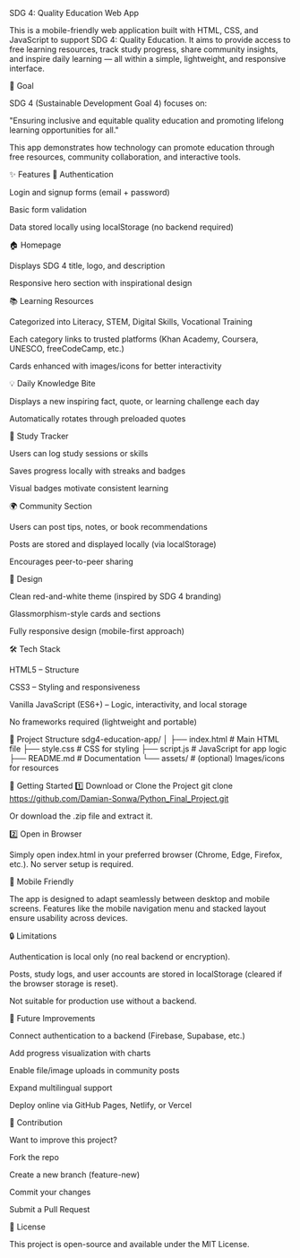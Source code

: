 SDG 4: Quality Education Web App

This is a mobile-friendly web application built with HTML, CSS, and JavaScript to support SDG 4: Quality Education.
It aims to provide access to free learning resources, track study progress, share community insights, and inspire daily learning — all within a simple, lightweight, and responsive interface.

🎯 Goal

SDG 4 (Sustainable Development Goal 4) focuses on:

"Ensuring inclusive and equitable quality education and promoting lifelong learning opportunities for all."

This app demonstrates how technology can promote education through free resources, community collaboration, and interactive tools.

✨ Features
🔐 Authentication

Login and signup forms (email + password)

Basic form validation

Data stored locally using localStorage (no backend required)

🏠 Homepage

Displays SDG 4 title, logo, and description

Responsive hero section with inspirational design

📚 Learning Resources

Categorized into Literacy, STEM, Digital Skills, Vocational Training

Each category links to trusted platforms (Khan Academy, Coursera, UNESCO, freeCodeCamp, etc.)

Cards enhanced with images/icons for better interactivity

💡 Daily Knowledge Bite

Displays a new inspiring fact, quote, or learning challenge each day

Automatically rotates through preloaded quotes

📝 Study Tracker

Users can log study sessions or skills

Saves progress locally with streaks and badges

Visual badges motivate consistent learning

🌍 Community Section

Users can post tips, notes, or book recommendations

Posts are stored and displayed locally (via localStorage)

Encourages peer-to-peer sharing

🎨 Design

Clean red-and-white theme (inspired by SDG 4 branding)

Glassmorphism-style cards and sections

Fully responsive design (mobile-first approach)

🛠️ Tech Stack

HTML5 – Structure

CSS3 – Styling and responsiveness

Vanilla JavaScript (ES6+) – Logic, interactivity, and local storage

No frameworks required (lightweight and portable)

📂 Project Structure
sdg4-education-app/
│
├── index.html        # Main HTML file
├── style.css         # CSS for styling
├── script.js         # JavaScript for app logic
├── README.md         # Documentation
└── assets/           # (optional) Images/icons for resources

🚀 Getting Started
1️⃣ Download or Clone the Project
git clone https://github.com/Damian-Sonwa/Python_Final_Project.git

Or download the .zip file and extract it.

2️⃣ Open in Browser

Simply open index.html in your preferred browser (Chrome, Edge, Firefox, etc.).
No server setup is required.

📱 Mobile Friendly

The app is designed to adapt seamlessly between desktop and mobile screens.
Features like the mobile navigation menu and stacked layout ensure usability across devices.

🔒 Limitations

Authentication is local only (no real backend or encryption).

Posts, study logs, and user accounts are stored in localStorage (cleared if the browser storage is reset).

Not suitable for production use without a backend.

🌟 Future Improvements

Connect authentication to a backend (Firebase, Supabase, etc.)

Add progress visualization with charts

Enable file/image uploads in community posts

Expand multilingual support

Deploy online via GitHub Pages, Netlify, or Vercel

🤝 Contribution

Want to improve this project?

Fork the repo

Create a new branch (feature-new)

Commit your changes

Submit a Pull Request

📜 License

This project is open-source and available under the MIT License.